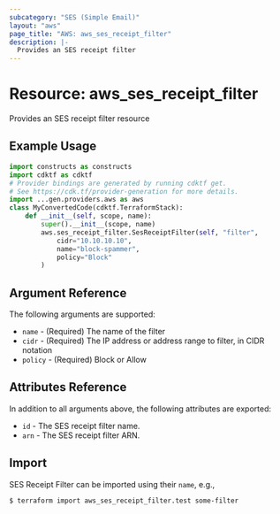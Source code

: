 ```yaml
---
subcategory: "SES (Simple Email)"
layout: "aws"
page_title: "AWS: aws_ses_receipt_filter"
description: |-
  Provides an SES receipt filter
---
```


# Resource: aws_ses_receipt_filter

Provides an SES receipt filter resource

## Example Usage

```python
import constructs as constructs
import cdktf as cdktf
# Provider bindings are generated by running cdktf get.
# See https://cdk.tf/provider-generation for more details.
import ...gen.providers.aws as aws
class MyConvertedCode(cdktf.TerraformStack):
    def __init__(self, scope, name):
        super().__init__(scope, name)
        aws.ses_receipt_filter.SesReceiptFilter(self, "filter",
            cidr="10.10.10.10",
            name="block-spammer",
            policy="Block"
        )
```

## Argument Reference

The following arguments are supported:

* `name` - (Required) The name of the filter
* `cidr` - (Required) The IP address or address range to filter, in CIDR notation
* `policy` - (Required) Block or Allow

## Attributes Reference

In addition to all arguments above, the following attributes are exported:

* `id` - The SES receipt filter name.
* `arn` - The SES receipt filter ARN.

## Import

SES Receipt Filter can be imported using their `name`, e.g.,

```
$ terraform import aws_ses_receipt_filter.test some-filter
```

<!-- cache-key: cdktf-0.17.0-pre.15 input-821f230016a9e96c8f7bafbe96a0cffed03f02a59a095da652737cfbc02d7fb9 -->